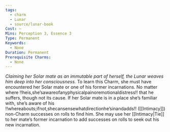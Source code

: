 ```yaml
---
tags:
  - charm
  - Lunar
  - source/lunar-book
Cost: —
Mins: Perception 3, Essence 3
Type: Permanent
Keywords:
  - None
Duration: Permanent
Prerequisite Charms:
  - None
---
```

*Claiming her Solar mate as an immutable part of herself, the Lunar weaves him deep into her consciousness.*
To learn this Charm, she must have encountered her Solar mate or one of his former incarnations. No matter where !!heis,she’sawareofanyphysicalpainoremotionaldistress!! that he suffers, though not its cause. If her Solar mate is in a place she’s familiar with, she’s aware of his !!whereabouts;ifnot,shecansensewhatdirectionhe’sinandadds!! ([[Intimacy]]) non-Charm successes on rolls to find him. She may use her [[Intimacy|Tie]] to her mate’s former incarnation to add successes on rolls to seek out his new incarnation.